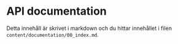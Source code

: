 ---
---
API documentation
=========================

Detta innehåll är skrivet i markdown och du hittar innehållet i filen `content/documentation/00_index.md`.
